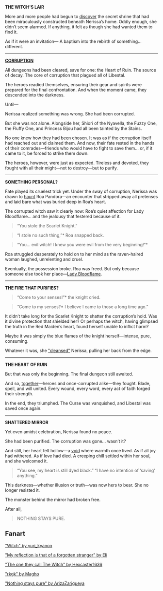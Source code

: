 <!-- title: Nerissa Juliet Ravencroft -->
<!-- status: Alive -->

**THE WITCH'S LAIR**

More and more people had begun to [discover](https://youtu.be/FlPFFE5_X3Y?t=7063) the secret shrine that had been miraculously constructed beneath Nerissa’s home. Oddly enough, she didn’t seem alarmed. If anything, it felt as though she had wanted them to find it.

As if it were an invitation—
A baptism into the rebirth of something… different.

---

[**CORRUPTION**](#embed:https://youtu.be/FlPFFE5_X3Y?t=8881)

All dungeons had been cleared, save for one: the Heart of Ruin. The source of decay. The core of corruption that plagued all of Libestal.

The heroes readied themselves, ensuring their gear and spirits were prepared for the final confrontation. And when the moment came, they descended into the darkness.

Until—

Nerissa realized something was wrong. She had been corrupted.

But she was not alone. Alongside her, Shiori of the Nyavella, the Fuzzy One, the Fluffy One, and Princess Bijou had all been tainted by the Stains.

No one knew how they had been chosen. It was as if the corruption itself had reached out and claimed them. And now, their fate rested in the hands of their comrades—friends who would have to fight to save them... or, if it came to it, be forced to strike them down.

The heroes, however, were just as expected. Tireless and devoted, they fought with all their might—not to destroy—but to purify.

---

**SOMETHING PERSONAL?**

Fate played its cruelest trick yet. Under the sway of corruption, Nerissa was drawn to [haunt](https://youtu.be/FlPFFE5_X3Y?t=9100) Roa Pandora—an encounter that stripped away all pretenses and laid bare what was buried deep in Roa’s heart.

The corrupted witch saw it clearly now: Roa’s quiet affection for Lady Bloodflame... and the jealousy that festered because of it.

> “You stole the Scarlet Knight.”

> “I stole no such thing,”\* Roa snapped back.

> “You... evil witch! I knew you were evil from the very beginning!”\*

Roa struggled desperately to hold on to her mind as the raven-haired woman laughed, unrelenting and cruel.

Eventually, the possession broke. Roa was freed.
But only because someone else took her place—[Lady Bloodflame](https://youtu.be/FlPFFE5_X3Y?t=9228).

---

**THE FIRE THAT PURIFIES?**

> “Come to your senses!”\* the knight cried.

> “Come to my senses?\* I believe I came to those a long time ago.”

It didn’t take long for the Scarlet Knight to shatter the corruption’s hold. Was it divine protection that shielded her? Or perhaps the witch, having glimpsed the truth in the Red Maiden’s heart, found herself unable to inflict harm?

Maybe it was simply the blue flames of the knight herself—intense, pure, consuming.

Whatever it was, she ["cleansed"](https://youtu.be/FlPFFE5_X3Y?t=9259) Nerissa, pulling her back from the edge.

---

**THE HEART OF RUIN**

But that was only the beginning. The final dungeon still awaited.

And so, [together](https://youtu.be/FlPFFE5_X3Y?t=9412)—heroes and once-corrupted alike—they fought. Blade, spell, and will united. Every wound, every word, every act of faith forged their strength.

In the end, they triumphed. The Curse was vanquished, and Libestal was saved once again.

---

**SHATTERED MIRROR**

Yet even amidst celebration, Nerissa found no peace.

She had been purified. The corruption was gone... wasn’t it?

And still, her heart felt hollow—a [void](https://youtu.be/FlPFFE5_X3Y?t=14765) where warmth once lived. As if all joy had withered. As if love had died. A creeping chill settled within her soul, and she welcomed it.

> “You see, my heart is still dyed black.”
> “I have no intention of ‘saving’ anything.”

This darkness—whether illusion or truth—was now hers to bear. She no longer resisted it.

The monster behind the mirror had broken free.

After all,

> NOTHING STAYS PURE.

## Fanart

["Witch" by yuri_kyanon](https://x.com/yuri_kyanon/status/1921582803809886659)

["My reflection is that of a forgotten stranger" by Eli](https://x.com/Elisbian_/status/1920609369328079156)

["The one they call The Witch" by Hexcaster1636](https://x.com/lancaster_1636/status/1924872752890077294)

["rkgk" by Magho](https://x.com/M_Agho/status/1920808679089009020)

["Nothing stays pure" by ArizaZarigueya](https://x.com/Hanaswing/status/1921134059658330192)
